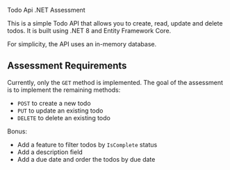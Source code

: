 Todo Api .NET Assessment

This is a simple Todo API that allows you to create, read, update and delete todos. It is built using .NET 8 and 
Entity Framework Core.

For simplicity, the API uses an in-memory database.

## Assessment Requirements

Currently, only the `GET` method is implemented. The goal of the assessment is to implement the remaining methods:
- `POST` to create a new todo
- `PUT` to update an existing todo
- `DELETE` to delete an existing todo

Bonus:
- Add a feature to filter todos by `IsComplete` status
- Add a description field
- Add a due date and order the todos by due date
